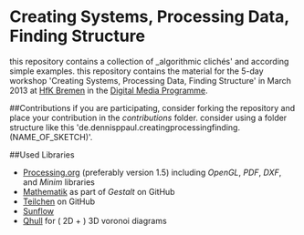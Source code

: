 Creating Systems, Processing Data, Finding Structure
====================================================

this repository contains a collection of _algorithmic clichés' and according simple examples. this repository contains the material for the 5-day workshop 'Creating Systems, Processing Data, Finding Structure' in March 2013 at [HfK Bremen](http://www.hfk-bremen.de/) in the [Digital Media Programme](http://digitalemedien-bremen.de/).

##Contributions
if you are participating, consider forking the repository and place your contribution in the _contributions_ folder. consider using a folder structure like this 'de.dennisppaul.creatingprocessingfinding.(NAME_OF_SKETCH)'.

##Used Libraries
* [Processing.org](http://www.processing.org/) (preferably version 1.5) including _OpenGL_, _PDF_, _DXF_, and _Minim_ libraries
* [Mathematik](https://github.com/TheProduct/Gestalt) as part of _Gestalt_ on GitHub
* [Teilchen](https://github.com/d3p/teilchen) on GitHub
* [Sunflow](http://sunflow.sourceforge.net/)
* [Qhull](http://www.qhull.org/) for ( 2D + ) 3D voronoi diagrams
